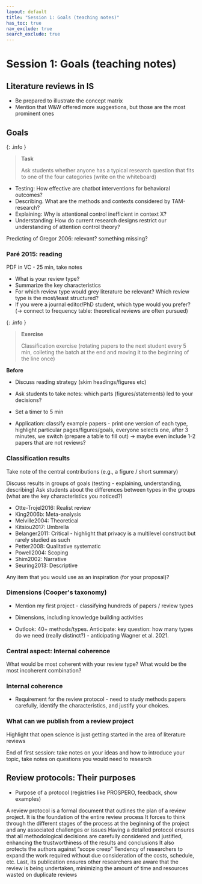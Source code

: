 ```yaml
---
layout: default
title: "Session 1: Goals (teaching notes)"
has_toc: true
nav_exclude: true
search_exclude: true
---
```


# Session 1: Goals (teaching notes)

## Literature reviews in IS

- Be prepared to illustrate the concept matrix
- Mention that W&W offered more suggestions, but those are the most prominent ones

## Goals

{: .info }
> **Task**
> 
> Ask students whether anyone has a typical research question that fits to one of the four categories (write on the whiteboard)

- Testing: How effective are chatbot interventions for behavioral outcomes?
- Describing. What are the methods and contexts considered by TAM-research?
- Explaining: Why is attentional control inefficient in context X?
- Understanding: How do current research designs restrict our understanding of attention control theory?

<!-- understanding: may also cover "theory landscaping" (Okoli2012) -->

Predicting of Gregor 2006: relevant? something missing? 

### Paré 2015: reading

PDF in VC - 25 min, take notes

- What is your review type?
- Summarize the key characteristics
- For which review type would grey literature be relevant? Which review type is the most/least structured?
- If you were a journal editor/PhD student, which type would you prefer? (-> connect to frequency table: theoretical reviews are often pursued)

<!-- **TODO: mention SkinnerNelsonChin2022a and the correlation approach** -->

{: .info }
> **Exercise**
> 
> Classification exercise (rotating papers to the next student every 5 min, colleting the batch at the end and moving it to the beginning of the line once)

**Before**

- Discuss reading strategy (skim headings/figures etc)
- Ask students to take notes: which parts (figures/statements) led to your decisions?
- Set a timer to 5 min

- Application: classify example papers - print one version of each type, highlight particular pages/figures/goals, everyone selects one, after 3 minutes, we switch (prepare a table to fill out)
-> maybe even include 1-2 papers that are not reviews?

### Classification results

Take note of the central contributions (e.g., a figure / short summary)

Discuss results in groups of goals (testing - explaining, understanding, describing)
Ask students about the differences between types in the groups (what are the key characteristics you noticed?)

- Otte-Trojel2016: Realist review
- King2006b: Meta-analysis
- Melville2004: Theoretical
- Kitsiou2017: Umbrella
- Belanger2011: Critical - highlight that privacy is a multilevel construct but rarely studied as such
- Petter2008: Qualitative systematic
- Powell2004: Scoping
- Shim2002: Narrative
- Seuring2013: Descriptive

Any item that you would use as an inspiration (for your proposal)?

### Dimensions (Cooper's taxonomy)

- Mention my first project - classifying hundreds of papers / review types
- Dimensions, including knowledge building activities

- Outlook: 40+ methods/types. Anticipate: key question: how many types do we need (really distinct?) - anticipating Wagner et al. 2021.

### Central aspect: Internal coherence

What would be most coherent with your review type?
What would be the most incoherent combination?

### Internal coherence

- Requirement for the review protocol - need to study methods papers carefully, identify the characteristics, and justify your choices.

### What can we publish from a review project

Highlight that open science is just getting started in the area of literature reviews

End of first session: take notes on your ideas and how to introduce your topic, take notes on questions you would need to research

## Review protocols: Their purposes

- Purpose of a protocol (registries like PROSPERO, feedback, show examples)

A review protocol is a formal document that outlines the plan of a review project. It is the foundation of the entire review process
It forces to think through the different stages of the process at the beginning of the project and any associated challenges or issues
Having a detailed protocol ensures that all methodological decisions are carefully considered and justified, enhancing the trustworthiness of the results and conclusions
It also protects the authors against “scope creep”
Tendency of researchers to expand the work required without due consideration of the costs, schedule, etc.
Last, its publication ensures other researchers are aware that the review is being undertaken, minimizing the amount of time and resources wasted on duplicate reviews

<!-- synchronous session Topic 4.pptx  -->

